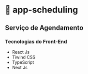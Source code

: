 # 📅 app-scheduling

## Serviço de Agendamento

### Tecnologias do Front-End
- React Js
- Tiwind CSS
- TypeScript
- Next Js
  




